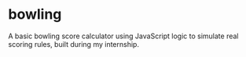 # bowling
A basic bowling score calculator using JavaScript logic to simulate real scoring rules, built during my internship.
